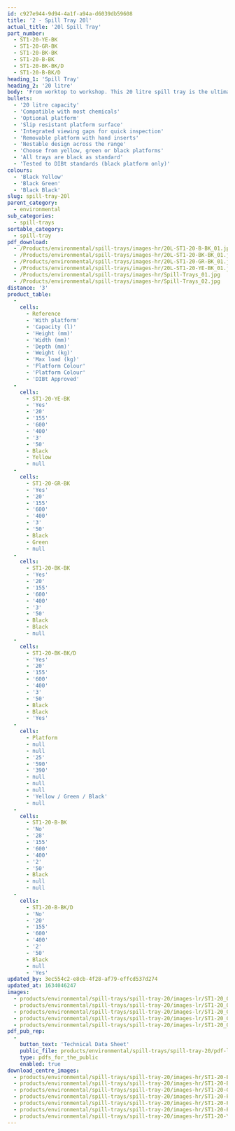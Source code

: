 ```yaml
---
id: c927e944-9d94-4a1f-a94a-d6039db59608
title: '2 - Spill Tray 20l'
actual_title: '20l Spill Tray'
part_number:
  - ST1-20-YE-BK
  - ST1-20-GR-BK
  - ST1-20-BK-BK
  - ST1-20-B-BK
  - ST1-20-BK-BK/D
  - ST1-20-B-BK/D
heading_1: 'Spill Tray'
heading_2: '20 litre'
body: 'From worktop to workshop. This 20 litre spill tray is the ultimate solution for containing spills when working with liquids or hazardous chemicals.'
bullets:
  - '20 litre capacity'
  - 'Compatible with most chemicals'
  - 'Optional platform'
  - 'Slip resistant platform surface'
  - 'Integrated viewing gaps for quick inspection'
  - 'Removable platform with hand inserts'
  - 'Nestable design across the range'
  - 'Choose from yellow, green or black platforms'
  - 'All trays are black as standard'
  - 'Tested to DIBt standards (black platform only)'
colours:
  - 'Black Yellow'
  - 'Black Green'
  - 'Black Black'
slug: spill-tray-20l
parent_category:
  - environmental
sub_categories:
  - spill-trays
sortable_category:
  - spill-tray
pdf_download:
  - /Products/environmental/spill-trays/images-hr/20L-ST1-20-B-BK_01.jpg
  - /Products/environmental/spill-trays/images-hr/20L-ST1-20-BK-BK_01.jpg
  - /Products/environmental/spill-trays/images-hr/20L-ST1-20-GR-BK_01.jpg
  - /Products/environmental/spill-trays/images-hr/20L-ST1-20-YE-BK_01.jpg
  - /Products/environmental/spill-trays/images-hr/Spill-Trays_01.jpg
  - /Products/environmental/spill-trays/images-hr/Spill-Trays_02.jpg
distance: '3'
product_table:
  -
    cells:
      - Reference
      - 'With platform'
      - 'Capacity (l)'
      - 'Height (mm)'
      - 'Width (mm)'
      - 'Depth (mm)'
      - 'Weight (kg)'
      - 'Max load (kg)'
      - 'Platform Colour'
      - 'Platform Colour'
      - 'DIBt Approved'
  -
    cells:
      - ST1-20-YE-BK
      - 'Yes'
      - '20'
      - '155'
      - '600'
      - '400'
      - '3'
      - '50'
      - Black
      - Yellow
      - null
  -
    cells:
      - ST1-20-GR-BK
      - 'Yes'
      - '20'
      - '155'
      - '600'
      - '400'
      - '3'
      - '50'
      - Black
      - Green
      - null
  -
    cells:
      - ST1-20-BK-BK
      - 'Yes'
      - '20'
      - '155'
      - '600'
      - '400'
      - '3'
      - '50'
      - Black
      - Black
      - null
  -
    cells:
      - ST1-20-BK-BK/D
      - 'Yes'
      - '20'
      - '155'
      - '600'
      - '400'
      - '3'
      - '50'
      - Black
      - Black
      - 'Yes'
  -
    cells:
      - Platform
      - null
      - null
      - '25'
      - '590'
      - '390'
      - null
      - null
      - null
      - 'Yellow / Green / Black'
      - null
  -
    cells:
      - ST1-20-B-BK
      - 'No'
      - '28'
      - '155'
      - '600'
      - '400'
      - '2'
      - '50'
      - Black
      - null
      - null
  -
    cells:
      - ST1-20-B-BK/D
      - 'No'
      - '20'
      - '155'
      - '600'
      - '400'
      - '2'
      - '50'
      - Black
      - null
      - 'Yes'
updated_by: 3ec554c2-e8cb-4f28-af79-effcd537d274
updated_at: 1634046247
images:
  - products/environmental/spill-trays/spill-tray-20/images-lr/ST1-20_04.jpg
  - products/environmental/spill-trays/spill-tray-20/images-lr/ST1-20_01.jpg
  - products/environmental/spill-trays/spill-tray-20/images-lr/ST1-20_03.jpg
  - products/environmental/spill-trays/spill-tray-20/images-lr/ST1-20_02.jpg
  - products/environmental/spill-trays/spill-tray-20/images-lr/ST1-20_05.jpg
pdf_pub_rep:
  -
    button_text: 'Technical Data Sheet'
    public_file: products/environmental/spill-trays/spill-tray-20/pdf-lr/EV-Spill-Tray-(20L)-TD_EN.pdf
    type: pdfs_for_the_public
    enabled: true
download_centre_images:
  - products/environmental/spill-trays/spill-tray-20/images-hr/ST1-20-B-BK.jpg
  - products/environmental/spill-trays/spill-tray-20/images-hr/ST1-20-BK-BK.jpg
  - products/environmental/spill-trays/spill-tray-20/images-hr/ST1-20-GR-BK.jpg
  - products/environmental/spill-trays/spill-tray-20/images-hr/ST1-20-P-BK.jpg
  - products/environmental/spill-trays/spill-tray-20/images-hr/ST1-20-P-GR.jpg
  - products/environmental/spill-trays/spill-tray-20/images-hr/ST1-20-P-YE.jpg
  - products/environmental/spill-trays/spill-tray-20/images-hr/ST1-20-YE-BK.jpg
---
```

